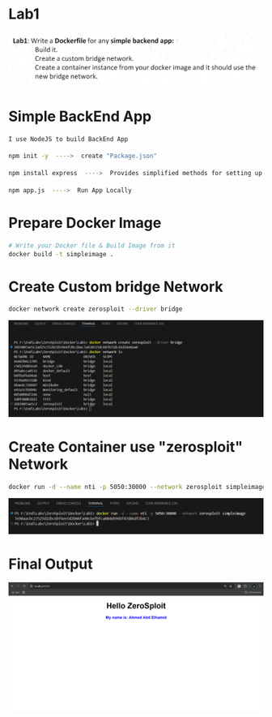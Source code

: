 # Lab1
![Architecture](./assets/Lab1.png)


# Simple BackEnd App
```bash
I use NodeJS to build BackEnd App

npm init -y  ---->  create "Package.json"

npm install express  ---->  Provides simplified methods for setting up a "web server" in Node.js

npm app.js  ---->  Run App Locally

```

# Prepare Docker Image
```bash
# Write your Docker file & Build Image from it
docker build -t simpleimage .
```

# Create Custom bridge Network
```bash
docker network create zerosploit --driver bridge
```
![Architecture](./assets/Network.png)

# Create Container use "zerosploit" Network
```bash
docker run -d --name nti -p 5050:30000 --network zerosploit simpleimage
```
![Architecture](./assets/Container.png)

# Final Output
![Architecture](./assets/Output.png)